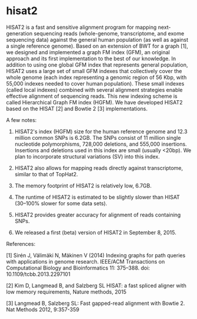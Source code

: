 # hisat2 
HISAT2 is a fast and sensitive alignment program for mapping next-generation sequencing reads (whole-genome, transcriptome, and exome sequencing data) against the general human population (as well as against a single reference genome). Based on an extension of BWT for a graph [1], we designed and implemented a graph FM index (GFM), an original approach and its first implementation to the best of our knowledge. In addition to using one global GFM index that represents general population, HISAT2 uses a large set of small GFM indexes that collectively cover the whole genome (each index representing a genomic region of 56 Kbp, with 55,000 indexes needed to cover human population). These small indexes (called local indexes) combined with several alignment strategies enable effective alignment of sequencing reads. This new indexing scheme is called Hierarchical Graph FM index (HGFM). We have developed HISAT2 based on the HISAT [2] and Bowtie 2 [3] implementations.

A few notes: 

1) HISAT2's index (HGFM) size for the human reference genome and 12.3 million common SNPs is 6.2GB. The SNPs consist of 11 million single nucleotide polymorphisms, 728,000 deletions, and 555,000 insertions. Insertions and deletions used in this index are small (usually <20bp). We plan to incorporate structural variations (SV) into this index.

2) HISAT2 also allows for mapping reads directly against transcriptome, similar to that of TopHat2.

3) The memory footprint of HISAT2 is relatively low, 6.7GB.

4) The runtime of HISAT2 is estimated to be slightly slower than HISAT (30–100% slower for some data sets).

5) HISAT2 provides greater accuracy for alignment of reads containing SNPs.

6) We released a first (beta) version of HISAT2 in September 8, 2015.


References:

[1] Sirén J, Välimäki N, Mäkinen V (2014) Indexing graphs for path queries with applications in genome research. IEEE/ACM Transactions on Computational Biology and Bioinformatics 11: 375–388. doi: 10.1109/tcbb.2013.2297101 

[2] Kim D, Langmead B, and Salzberg SL  HISAT: a fast spliced aligner with low memory requirements, Nature methods, 2015

[3] Langmead B, Salzberg SL: Fast gapped-read alignment with Bowtie 2. Nat Methods 2012, 9:357-359
